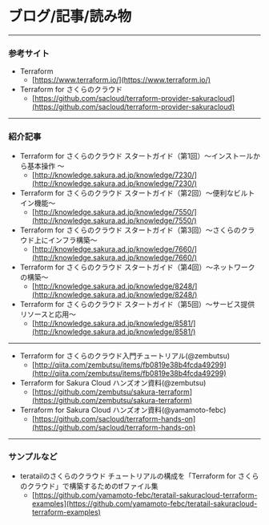 # ブログ/記事/読み物

---

### 参考サイト

* Terraform
    * [https://www.terraform.io/](https://www.terraform.io/)
* Terraform for さくらのクラウド
    * [https://github.com/sacloud/terraform-provider-sakuracloud](https://github.com/sacloud/terraform-provider-sakuracloud)

---

### 紹介記事

* Terraform for さくらのクラウド スタートガイド（第1回）～インストールから基本操作 ～ 
    * [http://knowledge.sakura.ad.jp/knowledge/7230/](http://knowledge.sakura.ad.jp/knowledge/7230/)  
* Terraform for さくらのクラウド スタートガイド（第2回）～便利なビルトイン機能～ 
    * [http://knowledge.sakura.ad.jp/knowledge/7550/](http://knowledge.sakura.ad.jp/knowledge/7550/)
* Terraform for さくらのクラウド スタートガイド（第3回）〜さくらのクラウド上にインフラ構築〜
    * [http://knowledge.sakura.ad.jp/knowledge/7660/](http://knowledge.sakura.ad.jp/knowledge/7660/)
* Terraform for さくらのクラウド スタートガイド（第4回）〜ネットワークの構築〜
    * [http://knowledge.sakura.ad.jp/knowledge/8248/](http://knowledge.sakura.ad.jp/knowledge/8248/)
* Terraform for さくらのクラウド スタートガイド（第5回）〜サービス提供リソースと応用〜
    * [http://knowledge.sakura.ad.jp/knowledge/8581/](http://knowledge.sakura.ad.jp/knowledge/8581/)

---

* Terraform for さくらのクラウド入門チュートリアル(@zembutsu)
    * [http://qiita.com/zembutsu/items/fb0819e38b4fcda49299](http://qiita.com/zembutsu/items/fb0819e38b4fcda49299)
* Terraform for Sakura Cloud ハンズオン資料(@zembutsu)
    * [https://github.com/zembutsu/sakura-terraform](https://github.com/zembutsu/sakura-terraform)
* Terraform for Sakura Cloud ハンズオン資料(@yamamoto-febc)
    * [https://github.com/sacloud/terraform-hands-on](https://github.com/sacloud/terraform-hands-on)

---

### サンプルなど

* teratailのさくらのクラウド チュートリアルの構成を「Terraform for さくらのクラウド」で構築するためのtfファイル集
    * [https://github.com/yamamoto-febc/teratail-sakuracloud-terraform-examples](https://github.com/yamamoto-febc/teratail-sakuracloud-terraform-examples)
